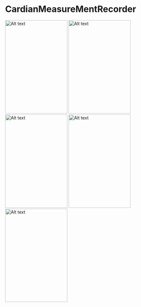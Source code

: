 # CardianMeasureMentRecorder



<img
  src="https://user-images.githubusercontent.com/55269298/177011706-f8dc5c14-17cf-41af-b596-a8feac4a3121.jpg"
  alt="Alt text"
  title="Optional title"
  style="position:flex display: inline-block; margin: 0 auto; height:300px; width:200px">  <img
  src="https://user-images.githubusercontent.com/55269298/177011790-b9fe79c9-a9c6-4f05-8ee6-d23f962c009b.jpg"
  alt="Alt text"
  title="Optional title"
  style="position:flex display: inline-block; margin: 0 auto; height:300px; width:200px">  <img
  src="https://user-images.githubusercontent.com/55269298/177011772-3af364d9-31ce-4612-bcc2-2ac1e16e84a5.jpg"
  alt="Alt text"
  title="Optional title"
  style="position:flex display: inline-block; margin: 0 auto; height:300px; width:200px">  <img
  src="https://user-images.githubusercontent.com/55269298/177011898-5e9cd850-34ae-4c3f-bbc6-8f3de5c777a3.jpg"
  alt="Alt text"
  title="Optional title"
  style="position:flex display: inline-block; margin: 0 auto; height:300px; width:200px">  <img
  src="https://user-images.githubusercontent.com/55269298/177011818-14bb046b-5fe3-447f-9155-9e5a61bbc81c.jpg"
  alt="Alt text"
  title="Optional title"
  style="position:flex display: inline-block; margin: 0 auto; height:300px; width:200px">
  
 
